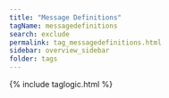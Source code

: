```yaml
---
title: "Message Definitions"
tagName: messagedefinitions
search: exclude
permalink: tag_messagedefinitions.html
sidebar: overview_sidebar
folder: tags
---
```

{% include taglogic.html %}
